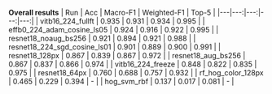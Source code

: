 **Overall results**
| Run | Acc | Macro-F1 | Weighted-F1 | Top-5 |
|---|---:|---:|---:|---:|
| vitb16_224_fullft | 0.935 | 0.931 | 0.934 | 0.995 |
| effb0_224_adam_cosine_ls05 | 0.924 | 0.916 | 0.922 | 0.995 |
| resnet18_noaug_bs256 | 0.921 | 0.894 | 0.921 | 0.988 |
| resnet18_224_sgd_cosine_ls01 | 0.901 | 0.889 | 0.900 | 0.991 |
| resnet18_128px | 0.867 | 0.839 | 0.867 | 0.972 |
| resnet18_aug_bs256 | 0.867 | 0.837 | 0.866 | 0.974 |
| vitb16_224_freeze | 0.848 | 0.822 | 0.835 | 0.975 |
| resnet18_64px | 0.760 | 0.688 | 0.757 | 0.932 |
| rf_hog_color_128px | 0.465 | 0.229 | 0.394 | - |
| hog_svm_rbf | 0.137 | 0.017 | 0.081 | - |
